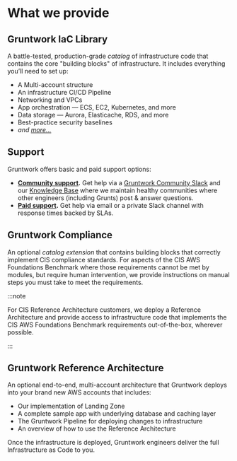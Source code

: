 # What we provide

## Gruntwork IaC Library

A battle-tested, production-grade _catalog_ of infrastructure code that contains the core "building blocks" of infrastructure. It includes everything you’ll need to set up:

- A Multi-account structure
- An infrastructure CI/CD Pipeline
- Networking and VPCs
- App orchestration — ECS, EC2, Kubernetes, and more
- Data storage — Aurora, Elasticache, RDS, and more
- Best-practice security baselines
- _and [more…](/iac/overview)_

## Support

Gruntwork offers basic and paid support options:

- **[Community support](/support#get-support).** Get help via a [Gruntwork Community Slack](https://gruntwork-community.slack.com/archives/CHH9Y3Z62) and our [Knowledge Base](https://github.com/gruntwork-io/knowledge-base/discussions) where we maintain healthy communities where other engineers (including Grunts) post & answer questions.
- **[Paid support](/support#paid-support-tiers).** Get help via email or a private Slack channel with response times backed by SLAs.

## Gruntwork Compliance

An optional _catalog extension_ that contains building blocks that correctly implement CIS compliance standards. For aspects of the CIS AWS Foundations Benchmark where those requirements cannot be met by modules, but require human intervention, we provide instructions on manual steps you must take to meet the requirements.

:::note

For CIS Reference Architecture customers, we deploy a Reference Architecture and provide access to infrastructure code that implements the CIS AWS Foundations Benchmark requirements out-of-the-box, wherever possible.

:::

## Gruntwork Reference Architecture

An optional end-to-end, multi-account architecture that Gruntwork deploys into your brand new AWS accounts that includes:

- Our implementation of Landing Zone
- A complete sample app with underlying database and caching layer
- The Gruntwork Pipeline for deploying changes to infrastructure
- An overview of how to use the Reference Architecture

Once the infrastructure is deployed, Gruntwork engineers deliver the full Infrastructure as Code to you.


<!-- ##DOCS-SOURCER-START
{
  "sourcePlugin": "local-copier",
  "hash": "cf4c8fa77268c39386d8ebec94f519b9"
}
##DOCS-SOURCER-END -->
